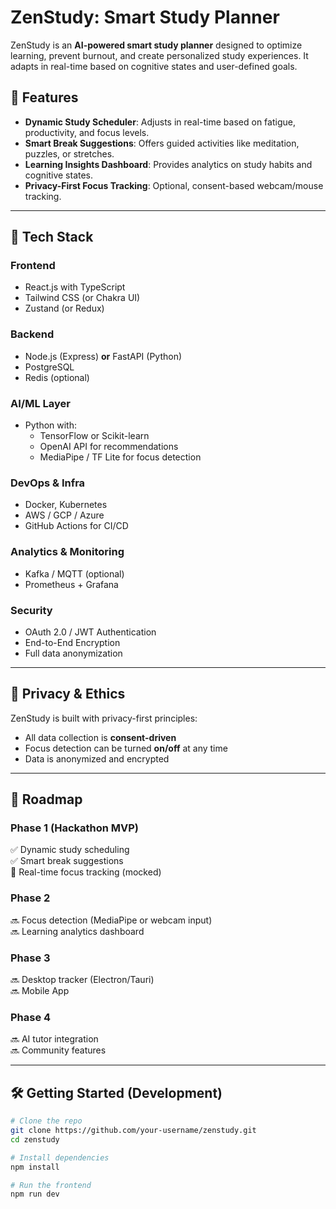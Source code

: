 # ZenStudy: Smart Study Planner

ZenStudy is an **AI-powered smart study planner** designed to optimize learning, prevent burnout, and create personalized study experiences. It adapts in real-time based on cognitive states and user-defined goals.

## 🌟 Features

- **Dynamic Study Scheduler**: Adjusts in real-time based on fatigue, productivity, and focus levels.
- **Smart Break Suggestions**: Offers guided activities like meditation, puzzles, or stretches.
- **Learning Insights Dashboard**: Provides analytics on study habits and cognitive states.
- **Privacy-First Focus Tracking**: Optional, consent-based webcam/mouse tracking.

---

## 🧠 Tech Stack

### Frontend
- React.js with TypeScript
- Tailwind CSS (or Chakra UI)
- Zustand (or Redux)

### Backend
- Node.js (Express) **or** FastAPI (Python)
- PostgreSQL
- Redis (optional)

### AI/ML Layer
- Python with:
  - TensorFlow or Scikit-learn
  - OpenAI API for recommendations
  - MediaPipe / TF Lite for focus detection

### DevOps & Infra
- Docker, Kubernetes
- AWS / GCP / Azure
- GitHub Actions for CI/CD

### Analytics & Monitoring
- Kafka / MQTT (optional)
- Prometheus + Grafana

### Security
- OAuth 2.0 / JWT Authentication
- End-to-End Encryption
- Full data anonymization

---

## 🔐 Privacy & Ethics

ZenStudy is built with privacy-first principles:
- All data collection is **consent-driven**
- Focus detection can be turned **on/off** at any time
- Data is anonymized and encrypted

---

## 🚀 Roadmap

### Phase 1 (Hackathon MVP)
✅ Dynamic study scheduling  
✅ Smart break suggestions  
🚧 Real-time focus tracking (mocked)

### Phase 2
🔜 Focus detection (MediaPipe or webcam input)  
🔜 Learning analytics dashboard

### Phase 3
🔜 Desktop tracker (Electron/Tauri)  
🔜 Mobile App

### Phase 4
🔜 AI tutor integration  
🔜 Community features

---

## 🛠 Getting Started (Development)

```bash
# Clone the repo
git clone https://github.com/your-username/zenstudy.git
cd zenstudy

# Install dependencies
npm install

# Run the frontend
npm run dev
